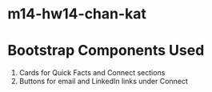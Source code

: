 # m14-hw14-chan-kat
# Bootstrap Components Used
1. Cards for Quick Facts and Connect sections
2. Buttons for email and LinkedIn links under Connect
